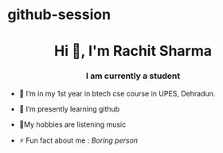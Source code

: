 # github-session
<h1 align="center">Hi 👋, I'm Rachit Sharma </h1>
<h3 align="center"> I am currently a student </h3>

- 🔭 I’m in my 1st year in btech cse course in UPES, Dehradun.
- 🌱 I’m presently learning github
- 💬My hobbies are listening music

- ⚡ Fun fact about me :   *Boring person*

